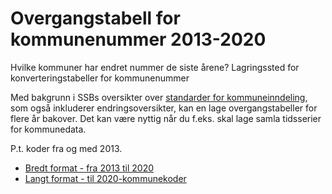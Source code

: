 # Overgangstabell for kommunenummer 2013-2020
Hvilke kommuner har endret nummer de siste årene? Lagringssted for konverteringstabeller for kommunenummer

Med bakgrunn i SSBs oversikter over [standarder for kommuneinndeling](https://www.ssb.no/klass/klassifikasjoner/131), som også inkluderer endringsoversikter, kan en lage overgangstabeller for flere år bakover. Det kan være nyttig når du f.eks. skal lage samla tidsserier for kommunedata.

P.t. koder fra og med 2013.

- [Bredt format - fra 2013 til 2020](https://github.com/gardenberg/kommunekoder/blob/main/alle_kommunenummer_fra2013_til2020_wide.csv)
- [Langt format - til 2020-kommunekoder](https://github.com/gardenberg/kommunekoder/blob/main/kommunenummer_fra2013_til2020_long.csv)
